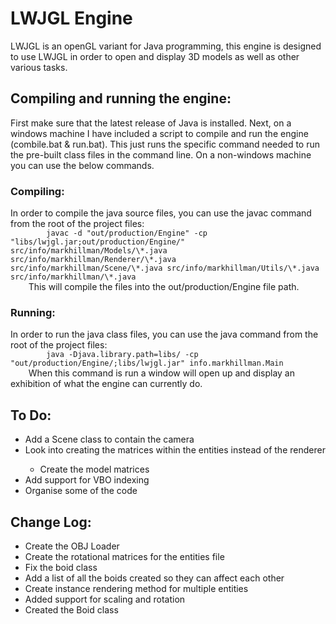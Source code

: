 <h1>LWJGL Engine</h1>
<p>
    LWJGL is an openGL variant for Java programming, this engine is designed to use LWJGL in order to open and display 3D models as well as other various tasks.
</p>

<h2>Compiling and running the engine:</h3>
<p>
    First make sure that the latest release of Java is installed. Next, on a windows machine I have included a script to compile and run the engine (combile.bat & run.bat). This just runs the specific command needed to run the pre-built class files in the command line. On a non-windows machine you can use the below commands.
</p>
<h3>Compiling:</h3>
<p>
    In order to compile the java source files, you can use the javac command from the root of the project files:
    <code>
        javac -d "out/production/Engine" -cp "libs/lwjgl.jar;out/production/Engine/" src/info/markhillman/Models/\*.java src/info/markhillman/Renderer/\*.java src/info/markhillman/Scene/\*.java src/info/markhillman/Utils/\*.java src/info/markhillman/\*.java
    </code>
    This will compile the files into the out/production/Engine file path.
</p>
<h3>Running:</h3>
<p>
    In order to run the java class files, you can use the java command from the root of the project files:
    <code>
        java -Djava.library.path=libs/ -cp "out/production/Engine/;libs/lwjgl.jar" info.markhillman.Main
    </code>
    When this command is run a window will open up and display an exhibition of what the engine can currently do.
</p>


<h2>To Do:</h2>
<ul>
    <li>Add a Scene class to contain the camera</li>
    <li>Look into creating the matrices within the entities instead of the renderer</li>
    <ul>
        <li>Create the model matrices</li>
    </ul>
    <li>Add support for VBO indexing</li>
    <li>Organise some of the code</li>
</ul>

<h2>Change Log:</h2>
<ul>
    <li>Create the OBJ Loader</li>
    <li>Create the rotational matrices for the entities file</li>
    <li>Fix the boid class</li>
    <li>Add a list of all the boids created so they can affect each other</li>
    <li>Create instance rendering method for multiple entities</li>
    <li>Added support for scaling and rotation</li>
    <li>Created the Boid class</li>
</ul>
